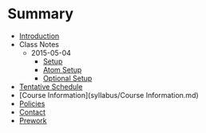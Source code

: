 # Summary

* [Introduction](README.md)
* Class Notes
   * 2015-05-04
       * [Setup](notes/setup.md)
       * [Atom Setup](notes/atom-setup.md)
       * [Optional Setup](notes/optional-setup.md)
* [Tentative Schedule](syllabus/Schedule.md)
* [Course Information](syllabus/Course Information.md)
* [Policies](syllabus/Policies.md)
* [Contact](syllabus/Contact.md)
* [Prework](prework.md)

